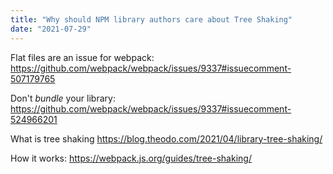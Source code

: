 ```yaml
---
title: "Why should NPM library authors care about Tree Shaking"
date: "2021-07-29"
---
```


Flat files are an issue for webpack:
https://github.com/webpack/webpack/issues/9337#issuecomment-507179765

Don't _bundle_ your library:
https://github.com/webpack/webpack/issues/9337#issuecomment-524966201

What is tree shaking
https://blog.theodo.com/2021/04/library-tree-shaking/

How it works:
https://webpack.js.org/guides/tree-shaking/
